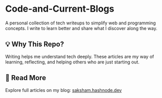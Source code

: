 # Code-and-Current-Blogs

A personal collection of tech writeups to simplify web and programming concepts. I write to learn better and share what I discover along the way.

## 💡 Why This Repo?

Writing helps me understand tech deeply. These articles are my way of learning, reflecting, and helping others who are just starting out.

## 🔗 Read More

Explore full articles on my blog: [saksham.hashnode.dev]([https://saksham.hashnode.dev](https://codealpha.hashnode.dev/))
